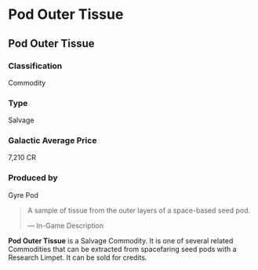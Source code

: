 # Pod Outer Tissue
## Pod Outer Tissue

### Classification

Commodity

### Type

Salvage

### Galactic Average Price

7,210 CR

### Produced by

Gyre Pod

> 
> 
> A sample of tissue from the outer layers of a space-based seed pod.
> 
> 
> — In-Game Description
> 

**Pod Outer Tissue** is a Salvage Commodity. It is one of several related Commodities that can be extracted from spacefaring seed pods with a Research Limpet. It can be sold for credits.